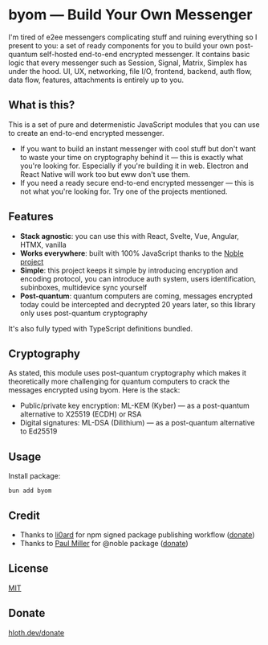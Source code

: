 # byom — Build Your Own Messenger

I'm tired of e2ee messengers complicating stuff and ruining everything so I present to you: a set of ready components for you to build your own post-quantum self-hosted end-to-end encrypted messenger. It contains basic logic that every messenger such as Session, Signal, Matrix, Simplex has under the hood. UI, UX, networking, file I/O, frontend, backend, auth flow, data flow, features, attachments is entirely up to you.

## What is this?

This is a set of pure and determenistic JavaScript modules that you can use to create an end-to-end encrypted messenger. 

- If you want to build an instant messenger with cool stuff but don't want to waste your time on cryptography behind it — this is exactly what you're looking for. Especially if you're building it in web. Electron and React Native will work too but eww don't use them.
- If you need a ready secure end-to-end encrypted messenger — this is not what you're looking for. Try one of the projects mentioned.

## Features

- **Stack agnostic**: you can use this with React, Svelte, Vue, Angular, HTMX, vanilla
- **Works everywhere**: built with 100% JavaScript thanks to the [Noble project](https://paulmillr.com/noble/)
- **Simple**: this project keeps it simple by introducing encryption and encoding protocol, you can introduce auth system, users identification, subinboxes, multidevice sync yourself
- **Post-quantum**: quantum computers are coming, messages encrypted today could be intercepted and decrypted 20 years later, so this library only uses post-quantum cryptography

It's also fully typed with TypeScript definitions bundled.

## Cryptography

As stated, this module uses post-quantum cryptography which makes it theoretically more challenging for quantum computers to crack the messages encrypted using byom. Here is the stack:

- Public/private key encryption: ML-KEM (Kyber) — as a post-quantum alternative to X25519 (ECDH) or RSA
- Digital signatures: ML-DSA (Dilithium) — as a post-quantum alternative to Ed25519

## Usage

Install package:

```
bun add byom
```

## Credit

- Thanks to [li0ard](https://github.com/li0ard) for npm signed package publishing workflow ([donate](https://li0ard.rest/donate))
- Thanks to [Paul Miller](https://github.com/paulmillr) for @noble package ([donate](https://github.com/sponsors/paulmillr/))

## License

[MIT](./LICENSE)

## Donate

[hloth.dev/donate](https://hloth.dev/donate)